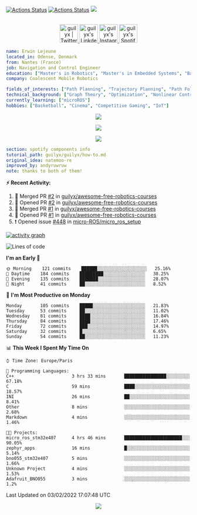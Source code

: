 [![Actions Status](https://github.com/guilyx/guilyx/workflows/wakatime-stats/badge.svg)](https://github.com/guilyx/guilyx/actions)
[![Actions Status](https://github.com/guilyx/guilyx/workflows/update-gh-activity/badge.svg)](https://github.com/guilyx/guilyx/actions)
![](https://visitor-badge.glitch.me/badge?page_id=guilyx.guilyx)

<p align="center">
<br/>
<a href="https://twitter.com/spida_rwin">
  <img alt="guilyx | Twitter" width="50px" src="https://user-images.githubusercontent.com/43545812/144034996-602b144a-16e1-41cc-99e7-c6040b20dcaf.png"/>
</a>
<a href="https://www.linkedin.com/in/erwinlejeune-lkn">
  <img alt="guilyx's LinkdeIN" width="50px" src="https://user-images.githubusercontent.com/43545812/144035037-0f415fc7-9f96-4517-a370-ccc6e78a714b.png" />
</a>
<a href="https://www.instagram.com/spid_erwin">
  <img alt="guilyx's Instagram" width="50px" src="https://user-images.githubusercontent.com/43545812/144035088-0dfb165f-8fe0-4d13-896c-876c29d2b128.png" />
</a>
<a href="https://open.spotify.com/user/11147618695?si=zZFn6uAGRLyoU02lsG50GA">
  <img alt="guilyx's Spotify" width="50px" src="https://user-images.githubusercontent.com/43545812/144035120-1ad5169b-91c7-4078-bef9-6a82c733f373.png" />
</a>
</p>

```yaml
name: Erwin Lejeune
located_in: Odense, Denmark
from: Nantes (France)
job: Navigation and Control Engineer
education: ["Master's in Robotics", "Master's in Embedded Systems", "Bachelor's in Electronics"]
company: Coalescent Mobile Robotics

fields_of_interests: ["Path Planning", "Trajectory Planning", "Path Following", "Behaviour Planning", "Localization", "Sensor Fusion", "Embedded Systems"]
technical_background: ["Graph Theory", "Optimization", "Nonlinear Control", "Real-Time Systems", "Automated Planning"]
currently_learning: ["microROS"]
hobbies: ["Basketball", "Cinema", "Competitive Gaming", "IoT"]
```

<p align="center">
  <img alig src="https://github-profile-trophy.vercel.app/?username=guilyx&column=6&rank=SSS,SS,S,AAA,AA,A,B,C" />
</p>

<p align="center">
  <a href="https://spotify-github-profile.vercel.app/api/view?uid=11147618695&redirect=true">
    <img src="https://spotify-github-profile.vercel.app/api/view?uid=11147618695&cover_image=true&theme=default&bar_color=e3e3e3&bar_color_cover=true">
  </a>
</p>

<p align="center">
  <img src="https://guilyx.vercel.app/api/top-played">
</p>
 
```yaml
section: spotify components info
tutorial_path: guilyx/guilyx/how-to.md
original_idea: natemoo-re
improved_by: andyruwruw
note: thanks to both of them!
```


**:zap: Recent Activity:**

<!--START_SECTION:activity-->
1. 🎉 Merged PR [#2](https://github.com/guilyx/awesome-free-robotics-courses/pull/2) in [guilyx/awesome-free-robotics-courses](https://github.com/guilyx/awesome-free-robotics-courses)
2. 💪 Opened PR [#2](https://github.com/guilyx/awesome-free-robotics-courses/pull/2) in [guilyx/awesome-free-robotics-courses](https://github.com/guilyx/awesome-free-robotics-courses)
3. 🎉 Merged PR [#1](https://github.com/guilyx/awesome-free-robotics-courses/pull/1) in [guilyx/awesome-free-robotics-courses](https://github.com/guilyx/awesome-free-robotics-courses)
4. 💪 Opened PR [#1](https://github.com/guilyx/awesome-free-robotics-courses/pull/1) in [guilyx/awesome-free-robotics-courses](https://github.com/guilyx/awesome-free-robotics-courses)
5. ❗️ Opened issue [#448](https://github.com/micro-ROS/micro_ros_setup/issues/448) in [micro-ROS/micro_ros_setup](https://github.com/micro-ROS/micro_ros_setup)
<!--END_SECTION:activity-->

[![activity graph](https://activity-graph.herokuapp.com/graph?username=guilyx&custom_title=Erwin's%20activity%20graph&theme=github-light&hide_border=true)](https://github.com/ashutosh00710/github-readme-activity-graph)

<!--START_SECTION:waka-->
![Lines of code](https://img.shields.io/badge/From%20Hello%20World%20I%27ve%20Written-295%20Thousand%20lines%20of%20code-blue)

**I'm an Early 🐤** 

```text
🌞 Morning    121 commits    ██████░░░░░░░░░░░░░░░░░░░   25.16% 
🌆 Daytime    184 commits    █████████░░░░░░░░░░░░░░░░   38.25% 
🌃 Evening    135 commits    ███████░░░░░░░░░░░░░░░░░░   28.07% 
🌙 Night      41 commits     ██░░░░░░░░░░░░░░░░░░░░░░░   8.52%

```
📅 **I'm Most Productive on Monday** 

```text
Monday       105 commits    █████░░░░░░░░░░░░░░░░░░░░   21.83% 
Tuesday      53 commits     ██░░░░░░░░░░░░░░░░░░░░░░░   11.02% 
Wednesday    81 commits     ████░░░░░░░░░░░░░░░░░░░░░   16.84% 
Thursday     84 commits     ████░░░░░░░░░░░░░░░░░░░░░   17.46% 
Friday       72 commits     ███░░░░░░░░░░░░░░░░░░░░░░   14.97% 
Saturday     32 commits     █░░░░░░░░░░░░░░░░░░░░░░░░   6.65% 
Sunday       54 commits     ██░░░░░░░░░░░░░░░░░░░░░░░   11.23%

```


📊 **This Week I Spent My Time On** 

```text
⌚︎ Time Zone: Europe/Paris

💬 Programming Languages: 
C++                      3 hrs 33 mins       ████████████████░░░░░░░░░   67.18% 
C                        59 mins             ████░░░░░░░░░░░░░░░░░░░░░   18.57% 
INI                      26 mins             ██░░░░░░░░░░░░░░░░░░░░░░░   8.41% 
Other                    8 mins              ░░░░░░░░░░░░░░░░░░░░░░░░░   2.68% 
Markdown                 4 mins              ░░░░░░░░░░░░░░░░░░░░░░░░░   1.46%

🐱‍💻 Projects: 
micro_ros_stm32e407      4 hrs 46 mins       ██████████████████████░░░   90.05% 
zephyr_apps              16 mins             █░░░░░░░░░░░░░░░░░░░░░░░░   5.14% 
bno055_stm32e407         5 mins              ░░░░░░░░░░░░░░░░░░░░░░░░░   1.66% 
Unknown Project          4 mins              ░░░░░░░░░░░░░░░░░░░░░░░░░   1.53% 
Adafruit_BNO055          3 mins              ░░░░░░░░░░░░░░░░░░░░░░░░░   1.2%

```


 Last Updated on 03/02/2022 17:07:48 UTC
<!--END_SECTION:waka-->

<p align="center">
  <img src="https://capsule-render.vercel.app/api?type=waving&color=gradient&height=60&section=footer"/>
</p>
